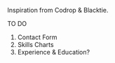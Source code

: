 Inspiration from Codrop & Blacktie.

TO DO

1. Contact Form
2. Skills Charts
3. Experience & Education?